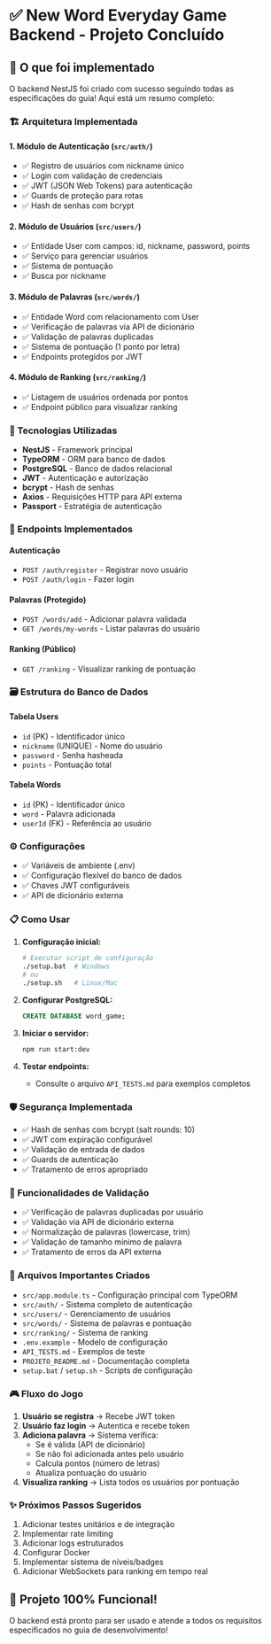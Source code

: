 # ✅ New Word Everyday Game Backend - Projeto Concluído

## 🎯 O que foi implementado

O backend NestJS foi criado com sucesso seguindo todas as especificações do guia! Aqui está um resumo completo:

### 🏗️ Arquitetura Implementada

#### 1. **Módulo de Autenticação** (`src/auth/`)

- ✅ Registro de usuários com nickname único
- ✅ Login com validação de credenciais
- ✅ JWT (JSON Web Tokens) para autenticação
- ✅ Guards de proteção para rotas
- ✅ Hash de senhas com bcrypt

#### 2. **Módulo de Usuários** (`src/users/`)

- ✅ Entidade User com campos: id, nickname, password, points
- ✅ Serviço para gerenciar usuários
- ✅ Sistema de pontuação
- ✅ Busca por nickname

#### 3. **Módulo de Palavras** (`src/words/`)

- ✅ Entidade Word com relacionamento com User
- ✅ Verificação de palavras via API de dicionário
- ✅ Validação de palavras duplicadas
- ✅ Sistema de pontuação (1 ponto por letra)
- ✅ Endpoints protegidos por JWT

#### 4. **Módulo de Ranking** (`src/ranking/`)

- ✅ Listagem de usuários ordenada por pontos
- ✅ Endpoint público para visualizar ranking

### 🔧 Tecnologias Utilizadas

- **NestJS** - Framework principal
- **TypeORM** - ORM para banco de dados
- **PostgreSQL** - Banco de dados relacional
- **JWT** - Autenticação e autorização
- **bcrypt** - Hash de senhas
- **Axios** - Requisições HTTP para API externa
- **Passport** - Estratégia de autenticação

### 📡 Endpoints Implementados

#### Autenticação

- `POST /auth/register` - Registrar novo usuário
- `POST /auth/login` - Fazer login

#### Palavras (Protegido)

- `POST /words/add` - Adicionar palavra validada
- `GET /words/my-words` - Listar palavras do usuário

#### Ranking (Público)

- `GET /ranking` - Visualizar ranking de pontuação

### 🗃️ Estrutura do Banco de Dados

#### Tabela Users

- `id` (PK) - Identificador único
- `nickname` (UNIQUE) - Nome do usuário
- `password` - Senha hasheada
- `points` - Pontuação total

#### Tabela Words

- `id` (PK) - Identificador único
- `word` - Palavra adicionada
- `userId` (FK) - Referência ao usuário

### ⚙️ Configurações

- ✅ Variáveis de ambiente (.env)
- ✅ Configuração flexível do banco de dados
- ✅ Chaves JWT configuráveis
- ✅ API de dicionário externa

### 📋 Como Usar

1. **Configuração inicial:**

   ```bash
   # Executar script de configuração
   ./setup.bat  # Windows
   # ou
   ./setup.sh   # Linux/Mac
   ```

2. **Configurar PostgreSQL:**

   ```sql
   CREATE DATABASE word_game;
   ```

3. **Iniciar o servidor:**

   ```bash
   npm run start:dev
   ```

4. **Testar endpoints:**
   - Consulte o arquivo `API_TESTS.md` para exemplos completos

### 🛡️ Segurança Implementada

- ✅ Hash de senhas com bcrypt (salt rounds: 10)
- ✅ JWT com expiração configurável
- ✅ Validação de entrada de dados
- ✅ Guards de autenticação
- ✅ Tratamento de erros apropriado

### 🧪 Funcionalidades de Validação

- ✅ Verificação de palavras duplicadas por usuário
- ✅ Validação via API de dicionário externa
- ✅ Normalização de palavras (lowercase, trim)
- ✅ Validação de tamanho mínimo de palavra
- ✅ Tratamento de erros da API externa

### 📁 Arquivos Importantes Criados

- `src/app.module.ts` - Configuração principal com TypeORM
- `src/auth/` - Sistema completo de autenticação
- `src/users/` - Gerenciamento de usuários
- `src/words/` - Sistema de palavras e pontuação
- `src/ranking/` - Sistema de ranking
- `.env.example` - Modelo de configuração
- `API_TESTS.md` - Exemplos de teste
- `PROJETO_README.md` - Documentação completa
- `setup.bat` / `setup.sh` - Scripts de configuração

### 🎮 Fluxo do Jogo

1. **Usuário se registra** → Recebe JWT token
2. **Usuário faz login** → Autentica e recebe token
3. **Adiciona palavra** → Sistema verifica:
   - Se é válida (API de dicionário)
   - Se não foi adicionada antes pelo usuário
   - Calcula pontos (número de letras)
   - Atualiza pontuação do usuário
4. **Visualiza ranking** → Lista todos os usuários por pontuação

### ✨ Próximos Passos Sugeridos

1. Adicionar testes unitários e de integração
2. Implementar rate limiting
3. Adicionar logs estruturados
4. Configurar Docker
5. Implementar sistema de níveis/badges
6. Adicionar WebSockets para ranking em tempo real

## 🎉 Projeto 100% Funcional!

O backend está pronto para ser usado e atende a todos os requisitos especificados no guia de desenvolvimento!
